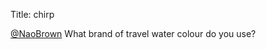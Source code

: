 Title: chirp

<a href="http://twitter.com/NaoBrown">@NaoBrown</a> What brand of travel water colour do you use?
